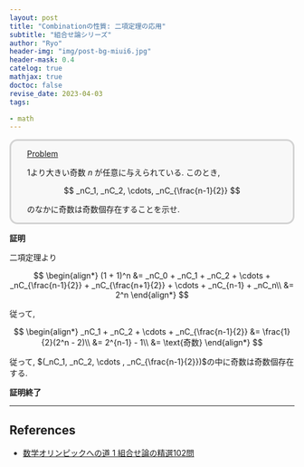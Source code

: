 ```yaml
---
layout: post
title: "Combinationの性質: 二項定理の応用"
subtitle: "組合せ論シリーズ"
author: "Ryo"
header-img: "img/post-bg-miui6.jpg"
header-mask: 0.4
catelog: true
mathjax: true
doctoc: false
revise_date: 2023-04-03
tags:

- math
---
```



<div style='padding-left: 2em; padding-right: 2em; border-radius: 1em; border-style:solid; border-color:#D3D3D3; background-color:#F8F8F8'>
<p class="h4"><ins>Problem </ins></p>

$1$より大きい奇数 $n$ が任意に与えられている. このとき,

$$
_nC_1, _nC_2, \cdots, _nC_{\frac{n-1}{2}}
$$

のなかに奇数は奇数個存在することを示せ.

</div>

**証明**

二項定理より

$$
\begin{align*}
(1 + 1)^n &= _nC_0 + _nC_1 + _nC_2 + \cdots + _nC_{\frac{n-1}{2}} + _nC_{\frac{n+1}{2}} + \cdots + _nC_{n-1} + _nC_n\\
          &= 2^n
\end{align*}
$$

従って,

$$
\begin{align*}
_nC_1 + _nC_2 + \cdots + _nC_{\frac{n-1}{2}} &= \frac{1}{2}(2^n - 2)\\
                                             &= 2^{n-1} - 1\\
                                             &= \text{奇数}
\end{align*}
$$

従って, $(_nC_1, _nC_2, \cdots , _nC_{\frac{n-1}{2}})$の中に奇数は奇数個存在する.

**証明終了**

---


## References

- [数学オリンピックへの道 1 組合せ論の精選102問](https://www.asakura.co.jp/detail.php?book_code=11807)
